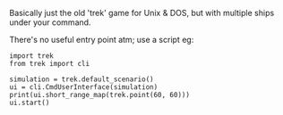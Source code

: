 Basically just the old 'trek' game for Unix & DOS, but with multiple ships
under your command.

There's no useful entry point atm; use a script eg:

```
import trek
from trek import cli

simulation = trek.default_scenario()
ui = cli.CmdUserInterface(simulation)
print(ui.short_range_map(trek.point(60, 60)))
ui.start()
```

